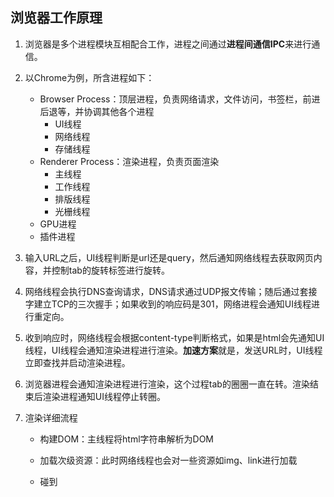 ## 浏览器工作原理

1. 浏览器是多个进程模块互相配合工作，进程之间通过**进程间通信IPC**来进行通信。
2. 以Chrome为例，所含进程如下：
   - Browser Process：顶层进程，负责网络请求，文件访问，书签栏，前进后退等，并协调其他各个进程
     - UI线程
     - 网络线程
     - 存储线程
   - Renderer Process：渲染进程，负责页面渲染
     - 主线程
     - 工作线程
     - 排版线程
     - 光栅线程
   - GPU进程
   - 插件进程

3. 输入URL之后，UI线程判断是url还是query，然后通知网络线程去获取网页内容，并控制tab的旋转标签进行旋转。

4. 网络线程会执行DNS查询请求，DNS请求通过UDP报文传输；随后通过套接字建立TCP的三次握手；如果收到的响应码是301，网络进程会通知UI线程进行重定向。

5. 收到响应时，网络线程会根据content-type判断格式，如果是html会先通知UI线程，UI线程会通知渲染进程进行渲染。**加速方案**就是，发送URL时，UI线程立即查找并启动渲染进程。

6. 浏览器进程会通知渲染进程进行渲染，这个过程tab的圈圈一直在转。渲染结束后渲染进程通知UI线程停止转圈。

7. 渲染详细流程

   - 构建DOM：主线程将html字符串解析为DOM

   - 加载次级资源：此时网络线程也会对一些资源如img、link进行加载

   - 碰到<script>标签时，停止解析，而是去加载解析和执行js代码，停止解析html是因为js可能会改变dom的结构；async允许异步执行js代码，下载后立即执行；defer是推迟，应用情形是一个脚本依赖于另外一个脚本，整个文档解析完毕后才会执行js。

   - 主线程基于CSS选择器解析CSS获取每一个节点的最终样式值，兜底为默认样式。

   - 获取几何位置关系，主线程构建出每个元素的坐标信息和盒子大小，如果是display: none就不会在不拘束上

   - 构建绘制各元素的顺序，主线程会遍历布局树，按照遍历顺序进行绘制，并记录绘制顺序。

   - 合成帧：主线程遍历布局树创建层树（layer tree），此时层树和绘制顺序都已经确定，主线程通知排版线程，排版线程会栅格化每一层，具体地，排版线程会把各个层分成多个块，叫磁贴，然后由光山进城进行栅格化并存储在GPU显存中。之后，排版线程收集这些被光栅化的磁贴并创建合成帧，这些合成帧发送给GPU并显示在屏幕上。

     

     